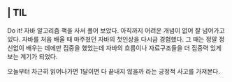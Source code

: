 ## | TIL
Do it! 자바 알고리즘 책을 사서 풀어 보았다. 아직까지 어려운 개념이 없어 잘 넘어가고 있다.
자바를 처음 배울 때 마주쳤던 자바의 첫인상을 다시금 경험했다. 그 때는 정말 정신없이 배우는 데에만 집중을 했었는데
자바의 흐름이나 자료구조들을 더 집중력 있게 보는 계기가 되었다.

오늘부터 차근히 읽어나가면 1달이면 다 끝내지 않을까 라는 긍정적 사고를 가져본다.
